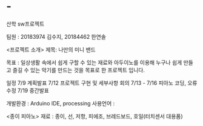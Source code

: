 # -
산학 sw프로젝트

팀원 : 20183974 김수지, 20184462 한연솔

<프로젝트 소개>
제목: 나만의 미니 밴드

목표 : 일상생활 속에서 쉽게 구할 수 있는 재료와 아두이노를 이용해 누구나 쉽게 만들고 즐길 수 있는 악기를 만드는 것을 목표로 한 프로젝트 입니다.

일정 
7/9 계획발표
7/12 프로젝트 구현 및 세부사항 회의
7/13 - 7/16 피아노 코딩, 오류수정
7/19 중간발표

개발환경 : Arduino IDE, processing
사용언어 :

<종이 피아노>
재료 : 종이, 선, 저항, 피에조, 브레드보드, 호일(터치센서 대용품) 




